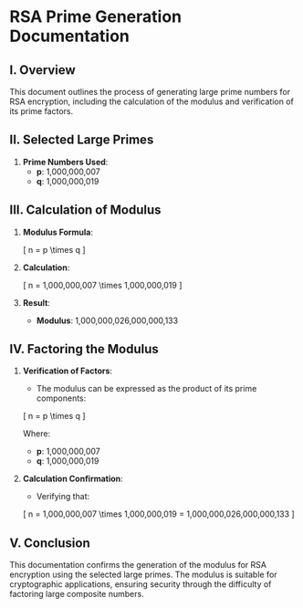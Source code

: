 # RSA Prime Generation Documentation

## I. Overview
This document outlines the process of generating large prime numbers for RSA encryption, including the calculation of the modulus and verification of its prime factors.

## II. Selected Large Primes
1. **Prime Numbers Used**:
   - **p**: 1,000,000,007
   - **q**: 1,000,000,019

## III. Calculation of Modulus
1. **Modulus Formula**:
   
   \[ n = p \times q \]

2. **Calculation**:
   
   \[ n = 1,000,000,007 \times 1,000,000,019 \]

3. **Result**:
   - **Modulus**: 1,000,000,026,000,000,133

## IV. Factoring the Modulus
1. **Verification of Factors**:
   - The modulus can be expressed as the product of its prime components:
   
   \[ n = p \times q \]
   
   Where:
   - **p**: 1,000,000,007
   - **q**: 1,000,000,019

2. **Calculation Confirmation**:
   - Verifying that:
   
   \[ n = 1,000,000,007 \times 1,000,000,019 = 1,000,000,026,000,000,133 \]

## V. Conclusion
This documentation confirms the generation of the modulus for RSA encryption using the selected large primes. The modulus is suitable for cryptographic applications, ensuring security through the difficulty of factoring large composite numbers.

